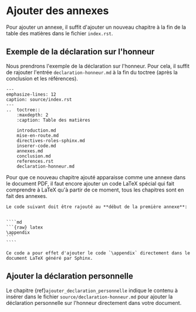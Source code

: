 # Ajouter des annexes

Pour ajouter un annexe, il suffit d'ajouter un nouveau chapitre à la fin de la
table des matières dans le fichier `index.rst`.

## Exemple de la déclaration sur l'honneur

Nous prendrons l'exemple de la déclaration sur l'honneur. Pour cela, il suffit
de rajouter l'entrée `declaration-honneur.md` à la fin du toctree (après la conclusion et les références).

```{code-block} rst
---
emphasize-lines: 12
caption: source/index.rst
---
..  toctree::
    :maxdepth: 2
    :caption: Table des matières

    introduction.md
    mise-en-route.md
    directives-roles-sphinx.md
    inserer-code.md
    annexes.md
    conclusion.md
    references.rst
    declaration-honneur.md
```

Pour que ce nouveau chapitre ajouté apparaisse comme une annexe dans le document
PDF, il faut encore ajouter un code LaTeX spécial qui fait comprendre à LaTeX
qu'à partir de ce moment, tous les chapitres sont en fait des annexes.


`````{admonition} Code magique pour passer aux annexes
Le code suivant doit être rajouté au **début de la première annexe**:


````md
```{raw} latex
\appendix
```
````

Ce code a pour effet d'ajouter le code `\appendix` directement dans le document LaTeX généré par Sphinx.

`````

## Ajouter la déclaration personnelle

Le chapitre {ref}`ajouter_declaration_personnelle` indique le contenu à insérer
dans le fichier `source/declaration-honneur.md` pour ajouter la déclaration personnelle sur l'honneur directement dans votre document.